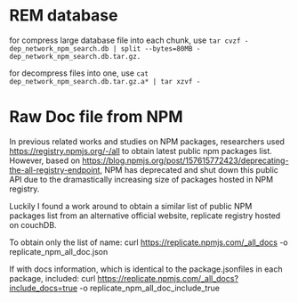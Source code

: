 # REM database

for compress large database file into each chunk, use `tar cvzf - dep_network_npm_search.db | split --bytes=80MB - dep_network_npm_search.db.tar.gz.`

for decompress files into one, use `cat dep_network_npm_search.db.tar.gz.a* | tar xzvf -`

# Raw Doc file from NPM

In previous related works and studies on NPM packages, researchers used https://registry.npmjs.org/-/all to obtain latest public npm packages list. However, based on https://blog.npmjs.org/post/157615772423/deprecating-the-all-registry-endpoint, NPM has deprecated and shut down this public API due to the dramastically increasing size of packages hosted in NPM registry.

Luckily I found a work around to obtain a similar list of public NPM packages list from an alternative official website, replicate registry hosted on couchDB.

To obtain only the list of name:
curl https://replicate.npmjs.com/_all_docs -o replicate_npm_all_doc.json

If with docs information, which is identical to the package.jsonfiles in each package, included:
curl https://replicate.npmjs.com/_all_docs?include_docs=true -o replicate_npm_all_doc_include_true


